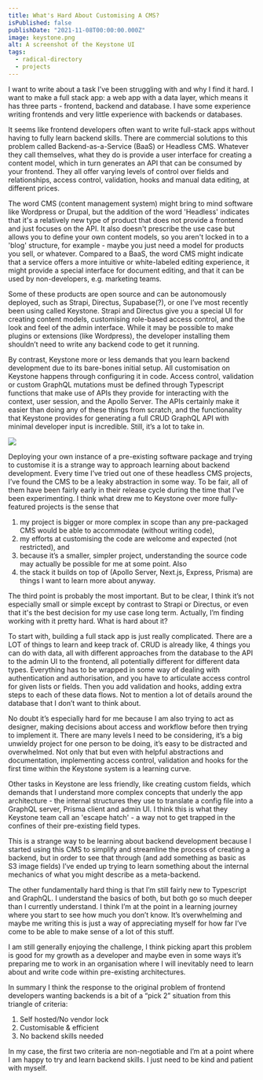 ```yaml
---
title: What's Hard About Customising A CMS?
isPublished: false
publishDate: "2021-11-08T00:00:00.000Z"
image: keystone.png
alt: A screenshot of the Keystone UI
tags:
  - radical-directory
  - projects
---
```


I want to write about a task I’ve been struggling with and why I find it hard. I
want to make a full stack app: a web app with a data layer, which means it has
three parts - frontend, backend and database. I have some experience writing
frontends and very little experience with backends or databases.

It seems like frontend developers often want to write full-stack apps without
having to fully learn backend skills. There are commercial solutions to this
problem called Backend-as-a-Service (BaaS) or Headless CMS. Whatever they call
themselves, what they do is provide a user interface for creating a content
model, which in turn generates an API that can be consumed by your frontend.
They all offer varying levels of control over fields and relationships, access
control, validation, hooks and manual data editing, at different prices.

The word CMS (content management system) might bring to mind software like
Wordpress or Drupal, but the addition of the word 'Headless' indicates that it's
a relatively new type of product that does not provide a frontend and just
focuses on the API. It also doesn't prescribe the use case but allows you to
define your own content models, so you aren't locked in to a 'blog' structure,
for example - maybe you just need a model for products you sell, or whatever.
Compared to a BaaS, the word CMS might indicate that a service offers a more
intuitive or white-labeled editing experience, it might provide a special
interface for document editing, and that it can be used by non-developers, e.g.
marketing teams.

Some of these products are open source and can be autonomously deployed, such as
Strapi, Directus, Supabase(?), or one I’ve most recently been using called
Keystone. Strapi and Directus give you a special UI for creating content models,
customising role-based access control, and the look and feel of the admin
interface. While it may be possible to make plugins or extensions (like
Wordpress), the developer installing them shouldn’t need to write any backend
code to get it running.

By contrast, Keystone more or less demands that you learn backend development
due to its bare-bones initial setup. All customisation on Keystone happens
through configuring it in code. Access control, validation or custom GraphQL
mutations must be defined through Typescript functions that make use of APIs
they provide for interacting with the context, user session, and the Apollo
Server. The APIs certainly make it easier than doing any of these things from
scratch, and the functionality that Keystone provides for generating a full CRUD
GraphQL API with minimal developer input is incredible. Still, it’s a lot to
take in.

![](../public/be26799ee4db8dbce6827c291bf51249.png)

Deploying your own instance of a pre-existing software package and trying to
customise it is a strange way to approach learning about backend development.
Every time I’ve tried out one of these headless CMS projects, I’ve found the CMS
to be a leaky abstraction in some way. To be fair, all of them have been fairly
early in their release cycle during the time that I’ve been experimenting. I
think what drew me to Keystone over more fully-featured projects is the sense
that

1. my project is bigger or more complex in scope than any pre-packaged CMS would
   be able to accommodate (without writing code),
2. my efforts at customising the code are welcome and expected (not restricted),
   and
3. because it’s a smaller, simpler project, understanding the source code may
   actually be possible for me at some point. Also
4. the stack it builds on top of (Apollo Server, Next.js, Express, Prisma) are
   things I want to learn more about anyway.

The third point is probably the most important. But to be clear, I think it’s
not especially small or simple except by contrast to Strapi or Directus, or even
that it's the best decision for my use case long term. Actually, I’m finding
working with it pretty hard. What is hard about it?

To start with, building a full stack app is just really complicated. There are a
LOT of things to learn and keep track of. CRUD is already like, 4 things you can
do with data, all with different approaches from the database to the API to the
admin UI to the frontend, all potentially different for different data types.
Everything has to be wrapped in some way of dealing with authentication and
authorisation, and you have to articulate access control for given lists or
fields. Then you add validation and hooks, adding extra steps to each of these
data flows. Not to mention a lot of details around the database that I don’t
want to think about.

No doubt it’s especially hard for me because I am also trying to act as
designer, making decisions about access and workflow before then trying to
implement it. There are many levels I need to be considering, it’s a big
unwieldy project for one person to be doing, it’s easy to be distracted and
overwhelmed. Not only that but even with helpful abstractions and documentation,
implementing access control, validation and hooks for the first time within the
Keystone system is a learning curve.

Other tasks in Keystone are less friendly, like creating custom fields, which
demands that I understand more complex concepts that underly the app
architecture - the internal structures they use to translate a config file into
a GraphQL server, Prisma client and admin UI. I think this is what they Keystone
team call an 'escape hatch' - a way not to get trapped in the confines of their
pre-existing field types.

This is a strange way to be learning about backend development because I started
using this CMS to simplify and streamline the process of creating a backend, but
in order to see that through (and add something as basic as S3 image fields)
I’ve ended up trying to learn something about the internal mechanics of what you
might describe as a meta-backend.

The other fundamentally hard thing is that I’m still fairly new to Typescript
and GraphQL. I understand the basics of both, but both go so much deeper than I
currently understand. I think I’m at the point in a learning journey where you
start to see how much you don’t know. It’s overwhelming and maybe me writing
this is just a way of appreciating myself for how far I’ve come to be able to
make sense of a lot of this stuff.

I am still generally enjoying the challenge, I think picking apart this problem
is good for my growth as a developer and maybe even in some ways it’s preparing
me to work in an organisation where I will inevitably need to learn about and
write code within pre-existing architectures.

In summary I think the response to the original problem of frontend developers
wanting backends is a bit of a “pick 2” situation from this triangle of
criteria:

1. Self hosted/No vendor lock
2. Customisable & efficient
3. No backend skills needed

In my case, the first two criteria are non-negotiable and I’m at a point where I
am happy to try and learn backend skills. I just need to be kind and patient
with myself.
